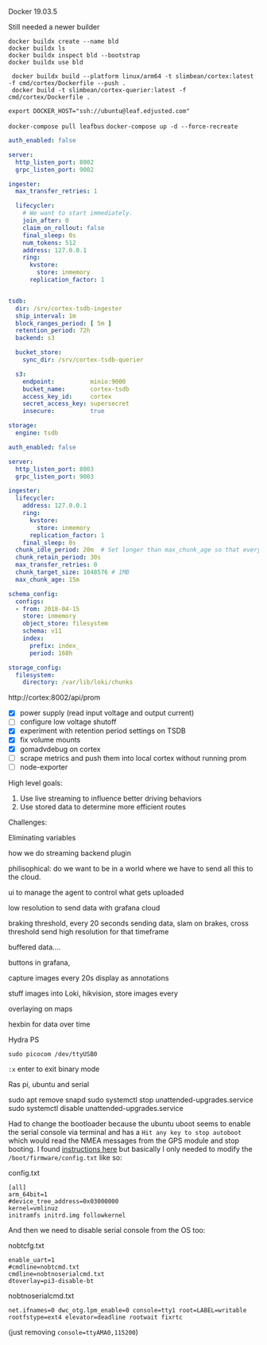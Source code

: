 

Docker 19.03.5

Still needed a newer builder

```
docker buildx create --name bld
docker buildx ls
docker buildx inspect bld --bootstrap
docker buildx use bld
```

```
 docker buildx build --platform linux/arm64 -t slimbean/cortex:latest -f cmd/cortex/Dockerfile --push .
 docker build -t slimbean/cortex-querier:latest -f cmd/cortex/Dockerfile .
```

`export DOCKER_HOST="ssh://ubuntu@leaf.edjusted.com"`

`docker-compose pull leafbus`
`docker-compose up -d --force-recreate`



```yaml
auth_enabled: false

server:
  http_listen_port: 8002
  grpc_listen_port: 9002

ingester:
  max_transfer_retries: 1

  lifecycler:
    # We want to start immediately.
    join_after: 0
    claim_on_rollout: false
    final_sleep: 0s
    num_tokens: 512
    address: 127.0.0.1
    ring:
      kvstore:
        store: inmemory
      replication_factor: 1


tsdb:
  dir: /srv/cortex-tsdb-ingester
  ship_interval: 1m
  block_ranges_period: [ 5m ]
  retention_period: 72h
  backend: s3

  bucket_store:
    sync_dir: /srv/cortex-tsdb-querier

  s3:
    endpoint:          minio:9000
    bucket_name:       cortex-tsdb
    access_key_id:     cortex
    secret_access_key: supersecret
    insecure:          true

storage:
  engine: tsdb
```

```yaml
auth_enabled: false

server:
  http_listen_port: 8003
  grpc_listen_port: 9003

ingester:
  lifecycler:
    address: 127.0.0.1
    ring:
      kvstore:
        store: inmemory
      replication_factor: 1
    final_sleep: 0s
  chunk_idle_period: 20m  # Set longer than max_chunk_age so that everything gets flushed at 15m
  chunk_retain_period: 30s
  max_transfer_retries: 0
  chunk_target_size: 1048576 # 1MB
  max_chunk_age: 15m

schema_config:
  configs:
  - from: 2018-04-15
    store: inmemory
    object_store: filesystem
    schema: v11
    index:
      prefix: index_
      period: 168h

storage_config:
  filesystem:
    directory: /var/lib/loki/chunks
```

http://cortex:8002/api/prom


  - [x] power supply (read input voltage and output current)
  - [ ] configure low voltage shutoff
  - [x] experiment with retention period settings on TSDB
  - [x] fix volume mounts
  - [x] gomadvdebug on cortex
  - [ ] scrape metrics and push them into local cortex without running prom
  - [ ] node-exporter
  
High level goals:

1. Use live streaming to influence better driving behaviors
2. Use stored data to determine more efficient routes

Challenges:

Eliminating variables

how we do streaming backend plugin 

philisophical: do we want to be in a world where we have to send all this to the cloud.  

ui to manage the agent to control what gets uploaded 

low resolution to send data with grafana cloud

braking threshold, every 20 seconds sending data, slam on brakes, cross threshold send high resolution for that timeframe

buffered data....

buttons in grafana, 

capture images every 20s display as annotations

stuff images into Loki, hikvision, store images every 

overlaying on maps

hexbin for data over time




Hydra PS

`sudo picocom /dev/ttyUSB0`

`:x` enter to exit binary mode


Ras pi, ubuntu and serial

sudo apt remove snapd
sudo systemctl stop unattended-upgrades.service
sudo systemctl disable unattended-upgrades.service


Had to change the bootloader because the ubuntu uboot seems to enable the serial console via terminal and has a `Hit any key to stop autoboot` which would read the NMEA messages from the GPS module and stop booting.  I found [instructions here](https://wiki.ubuntu.com/ARM/RaspberryPi#Change_the_bootloader) but basically I only needed to modify the `/boot/firmware/config.txt` like so:

config.txt
```
[all]
arm_64bit=1
#device_tree_address=0x03000000
kernel=vmlinuz
initramfs initrd.img followkernel
```

And then we need to disable serial console from the OS too:

nobtcfg.txt
```
enable_uart=1
#cmdline=nobtcmd.txt
cmdline=nobtnoserialcmd.txt
dtoverlay=pi3-disable-bt
```

nobtnoserialcmd.txt
```
net.ifnames=0 dwc_otg.lpm_enable=0 console=tty1 root=LABEL=writable rootfstype=ext4 elevator=deadline rootwait fixrtc
```

(just removing `console=ttyAMA0,115200`)
